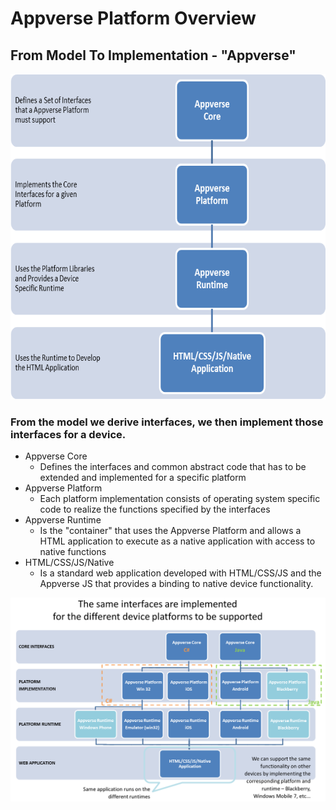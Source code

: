 Appverse Platform Overview
====================

From Model To Implementation - "Appverse"
---------------------

<img src="guides/platform_overview/appverse-stack.png" alt="From Model To Implementation" style="height:521px;width:634px;"><!--style="max-height:80%;max-width:80%"-->

### From the model we derive interfaces, we then implement those interfaces for a device.

* Appverse Core
    * Defines the interfaces and common abstract code that has to be extended and implemented for a specific platform
* Appverse Platform
    * Each platform implementation consists of operating system specific code to realize the functions specified by the interfaces
* Appverse Runtime
    * Is the "container" that uses the Appverse Platform and allows a HTML application to execute as a native application with access to native functions
* HTML/CSS/JS/Native
    * Is a standard web application developed with HTML/CSS/JS and the Appverse JS that provides a binding to native device functionality.

<img src="guides/platform_overview/appverse-stack-2.png" alt="From Model To Implementation" style="max-height:100%;max-width:100%"> <!--style="max-height:80%;max-width:80%"-->

<!--div style="float:right;top: -250px;position: relative;text-align: center;width:550px;right:250px;"-->
<!--/div-->
